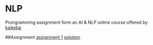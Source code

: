 # NLP
Prongramming assignment form an AI & NLP online course offered by [kaikeba](https://www.kaikeba.com/)

##Assignment
[assignment 1](https://github.com/carsonxie/AI-and-NLP-course/blob/master/assignment_1.ipynb)
[solution]()
